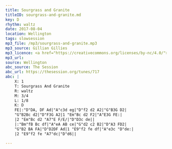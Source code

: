 ```yaml
---
title: Sourgrass and Granite
titleID: sourgrass-and-granite.md
key: D
rhythm: waltz
date: 2017-08-04
location: Wellington
tags: slowsession
mp3_file: /mp3/sourgrass-and-granite.mp3
mp3_source: Gillian Gillies
mp3_licence: <a href="https://creativecommons.org/licenses/by-nc/4.0/">CC-BY-NC-4.0</a>
mp3_url:
source: Wellington
abc_source: The Session
abc_url: https://thesession.org/tunes/717
abc: |
    X: 1
    T: Sourgrass And Granite
    R: waltz
    M: 3/4
    L: 1/8
    K: D
    FE|:"D"DA, DF Ad|"A"c3d eg|"D"f2 d2 A2|"G"B3G D2|
    "G"B2Bc d2|"D"F3G A2|1 "Em"Bc d2 F2|"A"E3G FE:|
    |2 "Em"Bc d2 "A7"E F/E/|"D"D3c de||
    |:"Bm"fB Bc df|"A"eA AB ce|"G"d2 c2 B2|"D"A3 FD2|
    "G"B2 BA FA|"D"D2DF Ad|1 "E9"f2 fe df|"A"e3c "D"de:|
    |2 "E9"f2 fe "A7"dc|"D"d6||

---
```

